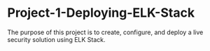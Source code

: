 # Project-1-Deploying-ELK-Stack
The purpose of this project is to create, configure, and deploy a live security solution using ELK Stack.
